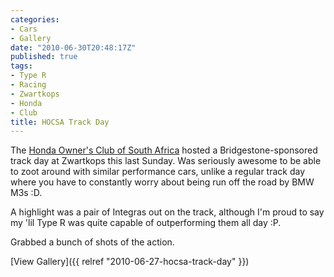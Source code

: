 ```yaml
---
categories:
- Cars
- Gallery
date: "2010-06-30T20:48:17Z"
published: true
tags:
- Type R
- Racing
- Zwartkops
- Honda
- Club
title: HOCSA Track Day
---
```


The [Honda Owner's Club of South Africa](http://www.hondaowners.co.za/)
hosted a Bridgestone-sponsored track day at Zwartkops this last Sunday.
Was seriously awesome to be able to zoot around with similar performance
cars, unlike a regular track day where you have to constantly worry
about being run off the road by BMW M3s :D.

A highlight was a pair of Integras out on the track, although I'm proud
to say my 'lil Type R was quite capable of outperforming them all day
:P.

Grabbed a bunch of shots of the action.

[View Gallery]({{ relref "2010-06-27-hocsa-track-day" }})
